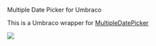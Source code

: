 Multiple Date Picker for Umbraco

This is a Umbraco wrapper for [MultipleDatePicker](https://github.com/arca-computing/MultipleDatePicker)

![](https://raw.githubusercontent.com/markwemekamp/Umbraco-Multiple-Date-Picker/master/assets/interface.png)
